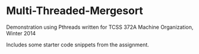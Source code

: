 # Multi-Threaded-Mergesort
Demonstration using Pthreads written for TCSS 372A Machine Organization, Winter 2014

Includes some starter code snippets from the assignment.


